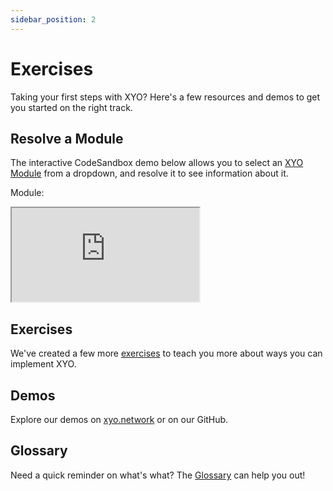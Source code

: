 ```yaml
---
sidebar_position: 2
---
```


# Exercises
Taking your first steps with XYO? Here's a few resources and demos to get you started on the right track.

## Resolve a Module
The interactive CodeSandbox demo below allows you to select an [XYO Module](/docs/glossary) from a dropdown, and resolve it to see information about it.

Module: 
<iframe
  src="https://codesandbox.io/p/sandbox/resolve-modules-9eu4iu"
  allow="accelerometer; ambient-light-sensor; camera; encrypted-media; geolocation; gyroscope; hid; microphone; midi; payment; usb; vr; xr-spatial-tracking"
  sandbox="allow-forms allow-modals allow-popups allow-presentation allow-same-origin allow-scripts"
  className="code-sandbox-div"
></iframe>

## Exercises
We've created a few more [exercises](https://xyo.network/dapp) to teach you more about ways you can implement XYO.

## Demos
Explore our demos on [xyo.network](https://xyo.network/dapp) or on our GitHub.

## Glossary
Need a quick reminder on what's what? The [Glossary](/docs/glossary) can help you out!